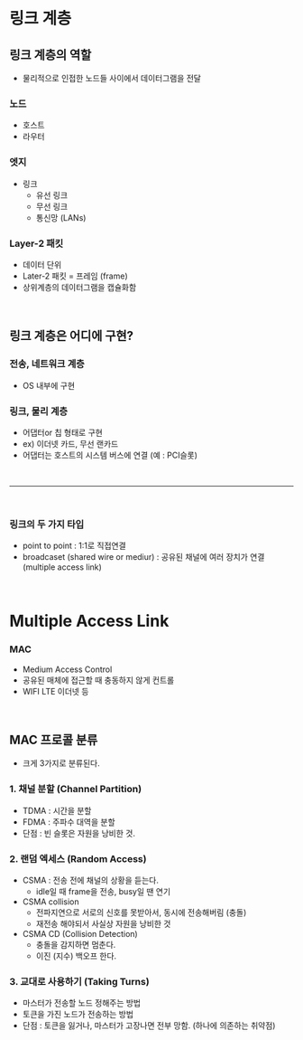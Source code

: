 # 링크 계층
## 링크 계층의 역할
- 물리적으로 인접한 노드들 사이에서 데이터그램을 전달 
### 노드
- 호스트
- 라우터
### 엣지
- 링크
  - 유선 링크
  - 무선 링크
  - 통신망 (LANs)
### Layer-2 패킷
- 데이터 단위
- Later-2 패킷 = 프레임 (frame)
- 상위계층의 데이터그램을 캡슐화함

<br>

## 링크 계층은 어디에 구현?
### 전송, 네트워크 계층
- OS 내부에 구현
### 링크, 물리 계층
- 어댑터or 칩 형태로 구현
- ex) 이더넷 카드, 무선 랜카드
- 어댑터는 호스트의 시스템 버스에 연결 (예 : PCI슬롯)

<br>

---

<br>

### 링크의 두 가지 타입
- point to point : 1:1로 직접연결
- broadcaset (shared wire or mediur) : 공유된 채널에 여러 장치가 연결 (multiple access link)
 
<br>

# Multiple Access Link
### MAC
- Medium Access Control
- 공유된 매체에 접근할 때 충동하지 않게 컨트롤
- WIFI LTE 이더넷 등

<br>

## MAC 프로콜 분류
- 크게 3가지로 분류된다.
### 1. 채널 분할 (Channel Partition)
- TDMA : 시간을 분할
- FDMA : 주파수 대역을 분할
- 단점 : 빈 슬롯은 자원을 낭비한 것. 
### 2. 랜덤 엑세스 (Random Access)
- CSMA : 전송 전에 채널의 상황을 듣는다.
  - idle일 때 frame을 전송, busy일 땐 연기
- CSMA collision
  - 전파지연으로 서로의 신호를 못받아서, 동시에 전송해버림 (충돌)
  - 재전송 해야되서 사실상 자원을 낭비한 것
- CSMA CD (Collision Detection)
  - 충돌을 감지하면 멈춘다.
  - 이진 (지수) 백오프 한다.  
### 3. 교대로 사용하기 (Taking Turns)
- 마스터가 전송할 노드 정해주는 방법
- 토큰을 가진 노드가 전송하는 방법
- 단점 : 토큰을 잃거나, 마스터가 고장나면 전부 망함. (하나에 의존하는 취약점)

